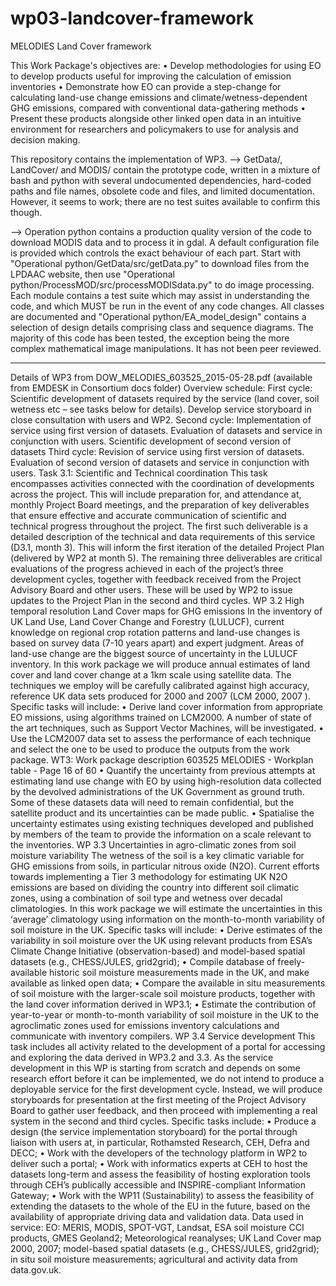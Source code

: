 # wp03-landcover-framework
MELODIES Land Cover framework

This Work Package's objectives are:
• Develop methodologies for using EO to develop products useful for improving the calculation of emission
inventories
• Demonstrate how EO can provide a step-change for calculating land-use change emissions and
climate/wetness-dependent GHG emissions, compared with conventional data-gathering methods
• Present these products alongside other linked open data in an intuitive environment for researchers and
policymakers to use for analysis and decision making.

This repository contains the implementation of WP3.
--> GetData/, LandCover/ and MODIS/ contain the prototype code, written in a mixture of bash and python with several
undocumented dependencies, hard-coded paths and file names, obsolete code and files, and limited documentation.
However, it seems to work; there are no test suites available to confirm this though.

--> Operation python contains a production quality version of the code to download MODIS data and to process it
in gdal. A default configuration file is provided which controls the exact behaviour of each part. Start with
    "Operational python/GetData/src/getData.py"
to download files from the LPDAAC website, then use
    "Operational python/ProcessMOD/src/processMODISdata.py"
to do image processing.
Each module contains a test suite which may assist in understanding the code, and which MUST be run in the event
of any code changes. All classes are documented and "Operational python/EA_model_design" contains a selection of
design details comprising class and sequence diagrams. The majority of this code has been tested, the exception
being the more complex mathematical image manipulations. It has not been peer reviewed.



--------------------------------------------------------------------------------------------------------------------
Details of WP3 from DOW_MELODIES_603525_2015-05-28.pdf (available from EMDESK in Consortium docs folder)
Overview schedule:
First cycle: Scientific development of datasets required by the service (land cover, soil wetness etc – see tasks
below for details). Develop service storyboard in close consultation with users and WP2.
Second cycle: Implementation of service using first version of datasets. Evaluation of datasets and service in
conjunction with users. Scientific development of second version of datasets
Third cycle: Revision of service using first version of datasets. Evaluation of second version of datasets and
service in conjunction with users.
Task 3.1: Scientific and Technical coordination
This task encompasses activities connected with the coordination of developments across the project. This
will include preparation for, and attendance at, monthly Project Board meetings, and the preparation of key
deliverables that ensure effective and accurate communication of scientific and technical progress throughout
the project. The first such deliverable is a detailed description of the technical and data requirements of this
service (D3.1, month 3). This will inform the first iteration of the detailed Project Plan (delivered by WP2 at month
5). The remaining three deliverables are critical evaluations of the progress achieved in each of the project’s
three development cycles, together with feedback received from the Project Advisory Board and other users.
These will be used by WP2 to issue updates to the Project Plan in the second and third cycles.
WP 3.2 High temporal resolution Land Cover maps for GHG emissions
In the inventory of UK Land Use, Land Cover Change and Forestry (LULUCF), current knowledge on regional
crop rotation patterns and land-use changes is based on survey data (7-10 years apart) and expert judgment.
Areas of land-use change are the biggest source of uncertainty in the LULUCF inventory. In this work package
we will produce annual estimates of land cover and land cover change at a 1km scale using satellite data. The
techniques we employ will be carefully calibrated against high accuracy, reference UK data sets produced for
2000 and 2007 (LCM 2000, 2007 ).
Specific tasks will include:
• Derive land cover information from appropriate EO missions, using algorithms trained on LCM2000. A number
of state of the art techniques, such as Support Vector Machines, will be investigated.
• Use the LCM2007 data set to assess the performance of each technique and select the one to be used to
produce the outputs from the work package.
WT3:
Work package description
603525 MELODIES - Workplan table - Page 16 of 60
• Quantify the uncertainty from previous attempts at estimating land use change with EO by using high-resolution
data collected by the devolved administrations of the UK Government as ground truth. Some of these datasets
data will need to remain confidential, but the satellite product and its uncertainties can be made public.
• Spatialise the uncertainty estimates using existing techniques developed and published by members of the
team to provide the information on a scale relevant to the inventories.
WP 3.3 Uncertainties in agro-climatic zones from soil moisture variability
The wetness of the soil is a key climatic variable for GHG emissions from soils, in particular nitrous oxide
(N2O). Current efforts towards implementing a Tier 3 methodology for estimating UK N2O emissions are based
on dividing the country into different soil climatic zones, using a combination of soil type and wetness over
decadal climatologies. In this work package we will estimate the uncertainties in this ‘average’ climatology using
information on the month-to-month variability of soil moisture in the UK.
Specific tasks will include:
• Derive estimates of the variability in soil moisture over the UK using relevant products from ESA’s Climate
Change Initiative (observation-based) and model-based spatial datasets (e.g., CHESS/JULES, grid2grid);
• Compile database of freely-available historic soil moisture measurements made in the UK, and make available
as linked open data;
• Compare the available in situ measurements of soil moisture with the larger-scale soil moisture products,
together with the land cover information derived in WP3.1;
• Estimate the contribution of year-to-year or month-to-month variability of soil moisture in the UK to the
agroclimatic zones used for emissions inventory calculations and communicate with inventory compilers.
WP 3.4 Service development
This task includes all activity related to the development of a portal for accessing and exploring the data derived
in WP3.2 and 3.3. As the service development in this WP is starting from scratch and depends on some
research effort before it can be implemented, we do not intend to produce a deployable service for the first
development cycle. Instead, we will produce storyboards for presentation at the first meeting of the Project
Advisory Board to gather user feedback, and then proceed with implementing a real system in the second and
third cycles.
Specific tasks include:
• Produce a design (the service implementation storyboard) for the portal through liaison with users at, in
particular, Rothamsted Research, CEH, Defra and DECC;
• Work with the developers of the technology platform in WP2 to deliver such a portal;
• Work with informatics experts at CEH to host the datasets long-term and assess the feasibility of hosting
exploration tools through CEH’s publically accessible and INSPIRE-compliant Information Gateway;
• Work with the WP11 (Sustainability) to assess the feasibility of extending the datasets to the whole of the EU in
the future, based on the availability of appropriate driving data and validation data.
Data used in service:
EO: MERIS, MODIS, SPOT-VGT, Landsat, ESA soil moisture CCI products, GMES Geoland2; Meteorological
reanalyses; UK Land Cover map 2000, 2007; model-based spatial datasets (e.g., CHESS/JULES, grid2grid); in
situ soil moisture measurements; agricultural and activity data from data.gov.uk.
